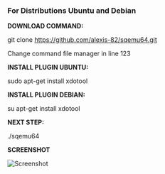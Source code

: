
### For Distributions Ubuntu and Debian

**DOWNLOAD COMMAND:** 

git clone https://github.com/alexis-82/sqemu64.git

Change command file manager in line 123

**INSTALL PLUGIN UBUNTU:**

sudo apt-get install xdotool

**INSTALL PLUGIN DEBIAN:**

su apt-get install xdotool

**NEXT STEP:** 

./sqemu64

**SCREENSHOT**

![Screenshot](http://funkyimg.com/i/UPy3.png)
